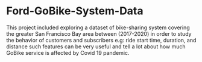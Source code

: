 # Ford-GoBike-System-Data

This project included exploring a dataset of bike-sharing system covering the greater San Francisco Bay area between (2017-2020) in order to study the behavior of customers and subscribers e.g: ride start time, duration, and distance such features can be very useful and tell a lot about how much GoBike service is affected by Covid 19 pandemic.

